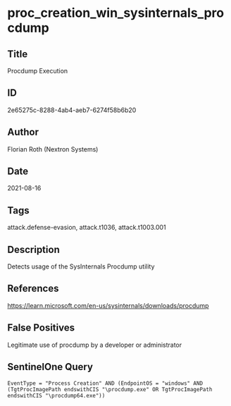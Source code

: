 # proc_creation_win_sysinternals_procdump

## Title
Procdump Execution

## ID
2e65275c-8288-4ab4-aeb7-6274f58b6b20

## Author
Florian Roth (Nextron Systems)

## Date
2021-08-16

## Tags
attack.defense-evasion, attack.t1036, attack.t1003.001

## Description
Detects usage of the SysInternals Procdump utility

## References
https://learn.microsoft.com/en-us/sysinternals/downloads/procdump

## False Positives
Legitimate use of procdump by a developer or administrator

## SentinelOne Query
```
EventType = "Process Creation" AND (EndpointOS = "windows" AND (TgtProcImagePath endswithCIS "\procdump.exe" OR TgtProcImagePath endswithCIS "\procdump64.exe"))

```